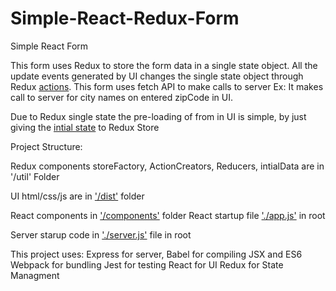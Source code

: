 # Simple-React-Redux-Form

Simple React Form

This form uses Redux to store the form data in a single state object.
All the update events generated by UI changes the single state object through Redux <a href="https://github.com/charan2628/Simple-React-Redux-Form/blob/master/util/actionCreators.js">actions</a>.
This form uses fetch API to make calls to server Ex: It makes call to server for city names on entered zipCode in UI.

Due to Redux single state the pre-loading of from in UI is simple, by just giving the <a href="https://github.com/charan2628/Simple-React-Redux-Form/blob/master/util/data.js">intial state</a> to Redux Store

Project Structure:

Redux components storeFactory, ActionCreators, Reducers, intialData are in '/util' Folder

UI html/css/js are in <a href="https://github.com/charan2628/Simple-React-Redux-Form/tree/master/dist">'/dist'</a> folder

React components in <a href="https://github.com/charan2628/Simple-React-Redux-Form/tree/master/components">'/components'</a> folder
React startup file <a href="https://github.com/charan2628/Simple-React-Redux-Form/blob/master/app.js">'./app.js'</a> in root

Server starup code in <a href="https://github.com/charan2628/Simple-React-Redux-Form/blob/master/server.js">'./server.js'</a> file in root

This project uses:
Express for server,
Babel for compiling JSX and ES6
Webpack for bundling
Jest for testing
React for UI
Redux for State Managment
